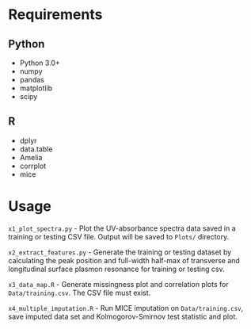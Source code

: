 # Requirements
## Python
- Python 3.0+
- numpy
- pandas
- matplotlib
- scipy

## R
- dplyr
- data.table
- Amelia
- corrplot
- mice

# Usage
`x1_plot_spectra.py` - Plot the UV-absorbance spectra data saved in a training or testing CSV file. Output will be saved to `Plots/` directory.

`x2_extract_features.py` - Generate the training or testing dataset by calculating the peak position and full-width half-max of transverse and longitudinal surface plasmon resonance for training or testing csv.

`x3_data_map.R` - Generate missingness plot and correlation plots for `Data/training.csv`. The CSV file must exist.

`x4_multiple_imputation.R` - Run MICE imputation on `Data/training.csv`, save imputed data set and Kolmogorov-Smirnov test statistic and plot.

